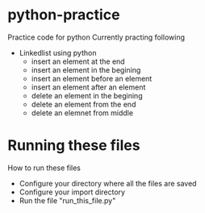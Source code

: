 # python-practice
Practice code for python
Currently practing following

- Linkedlist using python
    - insert an element at the end 
    - insert an element in the begining
    - insert an element before an element
    - insert an element after an element
    - delete an element in the begining
    - delete an element from the end
    - delete an elemnet from middle

# Running these files
How to run these files

- Configure your directory where all the files are saved
- Configure your import directory
- Run the file "run_this_file.py"